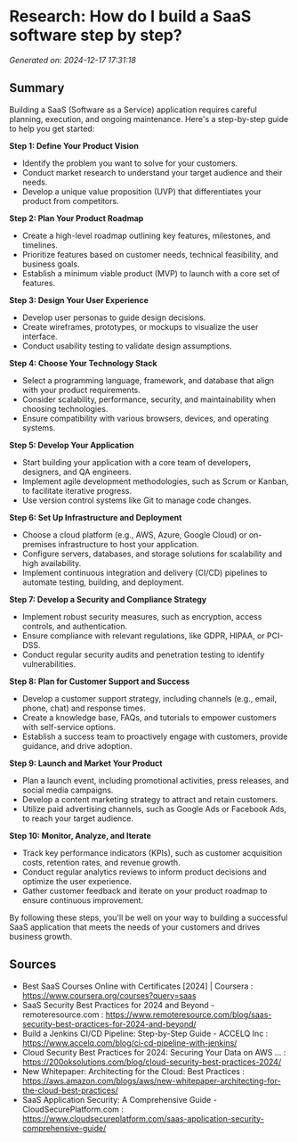# Research: How do I build a SaaS software step by step?

*Generated on: 2024-12-17 17:31:18*

## Summary

Building a SaaS (Software as a Service) application requires careful planning, execution, and ongoing maintenance. Here's a step-by-step guide to help you get started:

**Step 1: Define Your Product Vision**

* Identify the problem you want to solve for your customers.
* Conduct market research to understand your target audience and their needs.
* Develop a unique value proposition (UVP) that differentiates your product from competitors.

**Step 2: Plan Your Product Roadmap**

* Create a high-level roadmap outlining key features, milestones, and timelines.
* Prioritize features based on customer needs, technical feasibility, and business goals.
* Establish a minimum viable product (MVP) to launch with a core set of features.

**Step 3: Design Your User Experience**

* Develop user personas to guide design decisions.
* Create wireframes, prototypes, or mockups to visualize the user interface.
* Conduct usability testing to validate design assumptions.

**Step 4: Choose Your Technology Stack**

* Select a programming language, framework, and database that align with your product requirements.
* Consider scalability, performance, security, and maintainability when choosing technologies.
* Ensure compatibility with various browsers, devices, and operating systems.

**Step 5: Develop Your Application**

* Start building your application with a core team of developers, designers, and QA engineers.
* Implement agile development methodologies, such as Scrum or Kanban, to facilitate iterative progress.
* Use version control systems like Git to manage code changes.

**Step 6: Set Up Infrastructure and Deployment**

* Choose a cloud platform (e.g., AWS, Azure, Google Cloud) or on-premises infrastructure to host your application.
* Configure servers, databases, and storage solutions for scalability and high availability.
* Implement continuous integration and delivery (CI/CD) pipelines to automate testing, building, and deployment.

**Step 7: Develop a Security and Compliance Strategy**

* Implement robust security measures, such as encryption, access controls, and authentication.
* Ensure compliance with relevant regulations, like GDPR, HIPAA, or PCI-DSS.
* Conduct regular security audits and penetration testing to identify vulnerabilities.

**Step 8: Plan for Customer Support and Success**

* Develop a customer support strategy, including channels (e.g., email, phone, chat) and response times.
* Create a knowledge base, FAQs, and tutorials to empower customers with self-service options.
* Establish a success team to proactively engage with customers, provide guidance, and drive adoption.

**Step 9: Launch and Market Your Product**

* Plan a launch event, including promotional activities, press releases, and social media campaigns.
* Develop a content marketing strategy to attract and retain customers.
* Utilize paid advertising channels, such as Google Ads or Facebook Ads, to reach your target audience.

**Step 10: Monitor, Analyze, and Iterate**

* Track key performance indicators (KPIs), such as customer acquisition costs, retention rates, and revenue growth.
* Conduct regular analytics reviews to inform product decisions and optimize the user experience.
* Gather customer feedback and iterate on your product roadmap to ensure continuous improvement.

By following these steps, you'll be well on your way to building a successful SaaS application that meets the needs of your customers and drives business growth.

## Sources

* Best SaaS Courses Online with Certificates [2024] | Coursera : https://www.coursera.org/courses?query=saas
* SaaS Security Best Practices for 2024 and Beyond - remoteresource.com : https://www.remoteresource.com/blog/saas-security-best-practices-for-2024-and-beyond/
* Build a Jenkins CI/CD Pipeline: Step-by-Step Guide - ACCELQ Inc : https://www.accelq.com/blog/ci-cd-pipeline-with-jenkins/
* Cloud Security Best Practices for 2024: Securing Your Data on AWS ... : https://200oksolutions.com/blog/cloud-security-best-practices-2024/
* New Whitepaper: Architecting for the Cloud: Best Practices : https://aws.amazon.com/blogs/aws/new-whitepaper-architecting-for-the-cloud-best-practices/
* SaaS Application Security: A Comprehensive Guide - CloudSecurePlatform.com : https://www.cloudsecureplatform.com/saas-application-security-comprehensive-guide/
